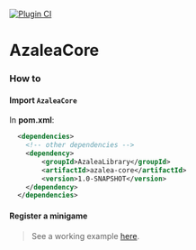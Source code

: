 [![Plugin CI](https://github.com/AzaleaLibrary/AzaleaCore/actions/workflows/ci.yml/badge.svg?branch=master)](https://github.com/AzaleaLibrary/AzaleaCore/actions/workflows/ci.yml)

# AzaleaCore

### How to

#### Import `AzaleaCore`

In **pom.xml**:

```xml
  <dependencies>
    <!-- other dependencies -->
    <dependency>
        <groupId>AzaleaLibrary</groupId>
        <artifactId>azalea-core</artifactId>
        <version>1.0-SNAPSHOT</version>
    </dependency>
  </dependencies>
```

#### Register a minigame

> See a working example [here](https://github.com/AzaleaLibrary/ExampleMinigame).
